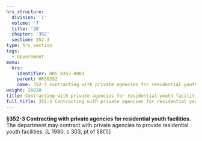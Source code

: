 ```yaml
---
hrs_structure:
  division: '1'
  volume: '7'
  title: '20'
  chapter: '352'
  section: 352-3
type: hrs_section
tags:
  - Government
menu:
  hrs:
    identifier: HRS_0352-0003
    parent: HRS0352
    name: 352-3 Contracting with private agencies for residential youth facilities
weight: 26020
title: Contracting with private agencies for residential youth facilities
full_title: 352-3 Contracting with private agencies for residential youth facilities
---
```

**§352-3 Contracting with private agencies for residential youth facilities.** The department may contract with private agencies to provide residential youth facilities. [L 1980, c 303, pt of §8(1)]